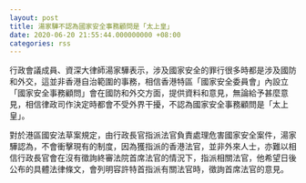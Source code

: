 ```yaml
---
layout: post
title: 湯家驊不認為國家安全事務顧問是「太上皇」
date: 2020-06-20 21:55:44.000000000 +08:00
categories: rss
---
```


行政會議成員、資深大律師湯家驊表示，涉及國家安全的罪行很多時都是涉及國防和外交，這並非香港自治範圍的事務，相信香港特區「國家安全委員會」內設立「國家安全事務顧問」會在國防和外交方面，提供資料和意見，無論給予甚麼意見，相信律政司作決定時都會不受外界干擾，不認為國家安全事務顧問是「太上皇」。

對於港區國安法草案規定，由行政長官指派法官負責處理危害國家安全案件，湯家驊認為，不會衝擊現有的制度，因為獲指派的香港法官，並非外來人士，亦難以相信行政長官會在沒有徵詢終審法院首席法官的情況下，指派相關法官，他希望日後公布的具體法律條文，會列明容許特首指派有關法官時，徵詢首席法官的意見。
